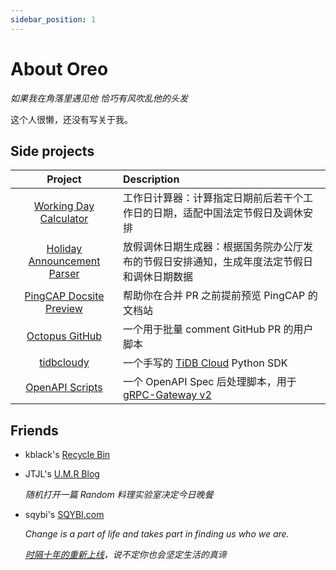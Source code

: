 ```yaml
---
sidebar_position: 1
---
```


# About Oreo

*如果我在角落里遇见他 恰巧有风吹乱他的头发*

这个人很懒，还没有写关于我。

## Side projects

|                                    Project                                    | Description                                                                                |
|:-----------------------------------------------------------------------------:|:-------------------------------------------------------------------------------------------|
|          [Working Day Calculator](https://tool.oreo.life/workcalc/)           | 工作日计算器：计算指定日期前后若干个工作日的日期，适配中国法定节假日及调休安排                                                    |
|       [Holiday Announcement Parser](https://tool.oreo.life/holiparse/)        | 放假调休日期生成器：根据国务院办公厅发布的节假日安排通知，生成年度法定节假日和调休日期数据                                              |
| [PingCAP Docsite Preview](https://github.com/Oreoxmt/pingcap-docsite-preview) | 帮助你在合并 PR 之前提前预览 PingCAP 的文档站                                                              |
|          [Octopus GitHub](https://github.com/Oreoxmt/octopus-github)          | 一个用于批量 comment GitHub PR 的用户脚本                                                             |
|              [tidbcloudy](https://github.com/Oreoxmt/tidbcloudy)              | 一个手写的 [TiDB Cloud](https://tidbcloud.com) Python SDK                                       |
|         [OpenAPI Scripts](https://github.com/Oreoxmt/openapi-scripts)         | 一个 OpenAPI Spec 后处理脚本，用于 [gRPC-Gateway v2](https://grpc-ecosystem.github.io/grpc-gateway/) |

## Friends

- kblack's [Recycle Bin](https://blog.i64d.com)
- JTJL's [U.M.R Blog](https://jtjl.github.io)

  _随机打开一篇 Random 料理实验室决定今日晚餐_

- sqybi's [SQYBI.com](https://sqybi.com)

  _Change is a part of life and takes part in finding us who we are._

  _[时隔十年的重新上线](https://sqybi.com/blog/sqybi-com-relaunching-after-a-decade/)，说不定你也会坚定生活的真谛_
